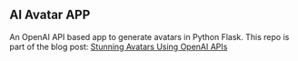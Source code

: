 ## AI Avatar APP

An OpenAI API based app to generate avatars in Python Flask. This repo is part of the blog post: 
[Stunning Avatars Using OpenAI APIs](https://blog.adnansiddiqi.me/generate-stunning-avatars-using-openai-apis/)